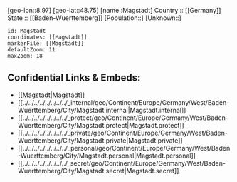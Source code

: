 ﻿---
location: [48.75,8.97] 
mapzoom: [7,12] 
mapmarker: city 
type: City
tags:
- geo/City


SpocWebEntityId: 32216
isDeleted: false
confidential: public

---
[geo-lon::8.97] 
[geo-lat::48.75] 
[name::Magstadt] 
Country :: [[Germany]]  
State :: [[Baden-Wuerttemberg]] 
[Population::] 
[Unknown::] 


```leaflet
id: Magstadt
coordinates: [[Magstadt]] 
markerFile: [[Magstadt]] 
defaultZoom: 11 
maxZoom: 18
```


## Confidential Links & Embeds: 
- [[Magstadt|Magstadt]]  
- [[../../../../../../../../_internal/geo/Continent/Europe/Germany/West/Baden-Wuerttemberg/City/Magstadt.internal|Magstadt.internal]] 
- [[../../../../../../../../_protect/geo/Continent/Europe/Germany/West/Baden-Wuerttemberg/City/Magstadt.protect|Magstadt.protect]] 
- [[../../../../../../../../_private/geo/Continent/Europe/Germany/West/Baden-Wuerttemberg/City/Magstadt.private|Magstadt.private]] 
- [[../../../../../../../../_personal/geo/Continent/Europe/Germany/West/Baden-Wuerttemberg/City/Magstadt.personal|Magstadt.personal]] 
- [[../../../../../../../../_secret/geo/Continent/Europe/Germany/West/Baden-Wuerttemberg/City/Magstadt.secret|Magstadt.secret]] 
